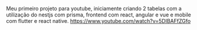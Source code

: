 Meu primeiro projeto para youtube, iniciamente criando 2 tabelas com a utilização do nestjs com prisma, frontend com react, angular e vue e mobile com flutter e react native. 
https://www.youtube.com/watch?v=5DIBAFfZGfo